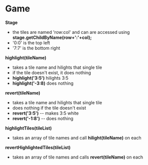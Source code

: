 # Game

<b>Stage</b>
  - the tiles are named 'row:col' and can are accessed using <b>stage.getChildByName(row+':'+col);</b>
  - '0:0' is the top left
  - '7:7' is the bottom right

<b>highlight(tileName) </b>
 - takes a tile name and hilights that single tile
 - if the tile doesn't exist, it does nothing
 - <b>highlight('3:5')</b> hilights 3:5
 - <b>highlight('-3:8)</b> does nothing

<b>revert(tileName)</b>
 - takes a tile name and hilights that single tile
 - does nothing if the tile doesn't exist
 - <b>revert('3:5')</b> -- makes 3:5 white
 - <b>revert('-1:8')</b> -- does nothing
  
 <b>highlightTiles(tileList)</b> 
  - takes an array of tile names and call <b>hilight(tileName)</b> on each
 
 <b>revertHighlightedTiles(tileList)</b> 
  - takes an array of tile names and calls <b>revert(tileName)</b> on each
